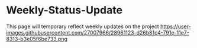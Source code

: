 # Weekly-Status-Update
This page will temporary reflect weekly updates on the project
https://user-images.githubusercontent.com/27007966/28961123-d26b81c4-791e-11e7-8313-b3e05f6be733.png
